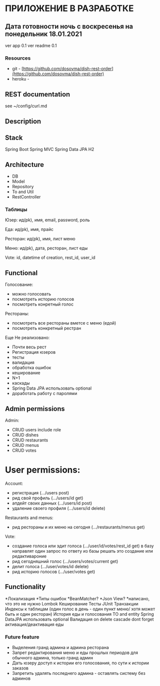 # ПРИЛОЖЕНИЕ В РАЗРАБОТКЕ
## Дата готовности ночь с воскресенья на понедельник 18.01.2021

ver app 0.1
ver readme 0.1

### Resources
* git - [https://github.com/dosovma/dish-rest-order](https://github.com/dosovma/dish-rest-order)
* heroku - 

## REST documentation
see ~/config/curl.md

## Description

## Stack
Spring Boot
Spring MVC
Spring Data JPA
H2

## Architecture
* DB
* Model
* Repository
* To and Util
* RestController

### Таблицы

Юзер: ид(pk), имя, email, password, роль

Еда: ид(pk), имя, прайс

Ресторан: ид(pk), имя, лист меню

Меню: ид(pk), дата, ресторан, лист еды

Vote: id, datetime of creation, rest_id, user_id

## Functional

Голосование:
* можно голосовать
* посмотреть историю голосов
* посмотреть конретный голос

Рестораны:
* посмотреть все рестораны вметсе с меню (едой)
* посмотреть конкретный рестран

Еще Не реализовано:
* Почти весь рест
* Регистрация юзеров
* тесты
* валидация
* обработка ошибок
* кеширование
* N+1
* каскады
* Spring Data JPA использовать optional
* доработать работу с паролями

## Admin permissions

Admin:
* CRUD users include role
* CRUD dishes
* CRUD restaurants
* CRUD menus
* CRUD votes

# User permissions:

Account:
* регистрация (.../users post)
* рид свой профиль (.../users/id get)
* апдейт своих данных (.../users/id post)
* удаление своего профиля (.../users/id delete)

Restaurants and menus:
* рид рестораны и их меню на сегодня (.../restaurants/menus get)

Vote:
* создание голоса или эдит голоса (.../user/id/votes/rest_id get) в базу направлят один запрос по ответу из базы решать
  это создание или редактивароние
* рид сегодняшний голос (.../users/votes/current get)
* делит голоса (.../user/votes/id delete)
* рид историю голосов (.../user/votes get)

## Functionality
*Локализация
*Типы ошибок
*BeanMatcher?
*Json View?
*написано, что это не нужно
Lombok
Кеширование
Тесты JUnit
Транзакции
Индексы к таблицам (один голос в день - один пункт меню/ хотя может быть и один ресторан)
История еды и голосования
TO and entity
Spring DataJPA использовать optional
Валидация
on delete cascade dont forget
активация/деактивация еды

### Future feature
* Выделения гранд админа и админа ресторана
* Запрет редактирования меню и еды прошлых периодов для обычного админа, только гранд админ
* Дать юзеру доступ к истории его голосования, по сути к истории заказов
* Запретить удалять последнего админа - оставлять систему без админов